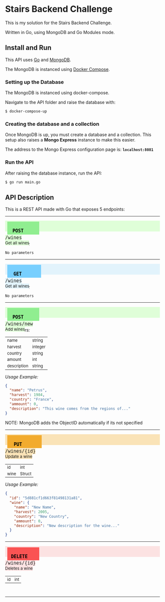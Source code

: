 # Stairs Backend Challenge

This is my solution for the Stairs Backend Challenge.

Written in Go, using MongoDB and Go Modules mode. 


## Install and Run

This API uses [Go](http://golang.org) and [MongoDB](https://mongodb.com).

The MongoDB is instanced using [Docker Compose](https://github.com/docker/compose). 

### Setting up the Database
The MongoDB is instanced using docker-compose. 

Navigate to the API folder and raise the database with:
```sh
$ docker-compose-up
```

### Creating the database and a collection

Once MongoDB is up, you must create a database and a collection. 
This setup also raises a **Mongo Express** instance to make this easier.

The address to the Mongo Express configuration page is: **`localhost:8081`**

### Run the API 
After raising the database instance, run the API:
```sh
$ go run main.go
```

## API Description

This is a REST API made with Go that exposes 5 endpoints:

<hr>
<div style="background-color: #faf7f1">
<div style="width: auto; height: 35px; background: #dffed8">
<code style="display: inline-block; width: 70px; position: relative; top: 3px;font-size: 15px;font-weight: bolder; background-color: lightgreen; color: black; margin-left: 7px; padding: 3px 17px;">
POST
</code>
<code style="font-size: 15px;background:inherit; position: relative; top: 4px;">
/wines
</code>
<span style="font-size: 13px;background:inherit; position: relative; top: 4px;">
Get all wines
</span>
</div>
</div>
<br>

*Parameters:* 
```
No parameters
```

<hr>

<div style="width: auto; height: 35px; background: #e2f3fc">
<code style="width: 70px; display: inline-block; position: relative; top: 3px;font-size: 15px;font-weight: bolder; background-color: #78cffe; color: black; margin-left: 7px; padding: 3px 20px;">
GET
</code>
<code style="font-size: 15px;background:inherit; position: relative; top: 4px;">
/wines
</code>
<span style="font-size: 13px;background:inherit; position: relative; top: 4px;">
Get all wines
</span>
</div>
<br>

*Parameters:* 

```
No parameters
```

<hr>

<div style="width: auto; height: 35px; background: #dffed8">
<code style="display: inline-block; width: 70px; position: relative; top: 3px;font-size: 15px;font-weight: bolder; background-color: lightgreen; color: black; margin-left: 7px; padding: 3px 17px;">
POST</code>
<code style="font-size: 15px;background:inherit; position: relative; top: 4px;">
/wines/new
</code>
<span style="font-size: 13px;background:inherit; position: relative; top: 4px;">
Add wines
</span>
</div>
<br>

*Parameters:* 

<table style="font-size: 13px;border: none" cellspacing="0" cellpadding="0">
<tr>
<td>
name</td><td> string</td>
</tr>
<tr>
<td>harvest</td><td>integer</td>
</tr>
<tr>
<td>country</td><td>string</td>
</tr>
<tr>
<td>amount</td><td>int</td>
</tr>
<tr>
<td>description</td><td>string</td> 
</tr>
</table>


*Usage Example:*

```json
{
  "name": "Petrus",
  "harvest": 1984,
  "country": "France",
  "ammount": 0,
  "description": "This wine comes from the regions of..."
}
```

<div style="clear:both">
NOTE: MongoDB adds the ObjectID automatically if its not specified
</div>

<hr>

<div style="clear: both;width: auto; height: 35px; background: #fae3b7">
<code style="width: 70px; display: inline-block; position: relative; top: 3.5px;font-size: 15px;font-weight: bolder; background-color: #f2ab2e; color: black; margin-left: 7px; padding: 3px 21px;">
PUT</code>
<code style="font-size: 15px;background:inherit; position: relative; top: 4px;">
/wines/{id}
</code>
<span style="font-size: 13px;background:inherit; position: relative; top: 4px;">
Update a wine
</span>
</div>
<br>

*Parameters:* 

<table style="font-size: 13px;border: none" cellspacing="0" cellpadding="0">
<tr>
<td>id</td><td>int</td>
</tr>
<tr>
<td>wine</td><td>Struct</td>
</tr>
</table>


*Usage Example:*

```json
{
  "id": "5d881cf1d663f81498131a81",
  "wine": {
    "name": "New Name",
    "harvest": 2005,
    "country": "New Country",
    "ammount": 0,
    "description": "New description for the wine..."
  }
}
```

<hr>
<div style="width: auto; height: 35px; background: #fce2e2">
<code style="width: 80px; display: inline-block; position: relative; top: 3.5px;font-size: 15px;font-weight: bolder; background-color: #fa5353; color: black; margin-left: 7px; padding: 3px 12px;">
DELETE</code>
<code style="font-size: 15px;background:inherit; position: relative; top: 4px;">
/wines/{id}
</code>
<span style="font-size: 13px;background:inherit; position: relative; top: 4px;">
Deletes a wine
</span>
</div>
<br>

*Parameters:* 

<table style="font-size: 13px;border: none" cellspacing="0" cellpadding="0">
<tr>
<td>id</td><td>int</td>
</tr>
</table>
<br>

<hr>


